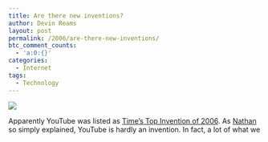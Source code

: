 ```yaml
---
title: Are there new inventions?
author: Devin Reams
layout: post
permalink: /2006/are-there-new-inventions/
btc_comment_counts:
  - 'a:0:{}'
categories:
  - Internet
tags:
  - Technology
---
```

<img src="https://devin.reams.me/wp-content/uploads/2006/11/wheel.jpg" align="center" />

Apparently YouTube was listed as [Time&#8217;s Top Invention of 2006][1]. As [Nathan][2] so simply explained, YouTube is hardly an invention. In fact, a lot of what we

 [1]: http://www.msnbc.msn.com/id/15592918/
 [2]: http://google.blognewschannel.com/index.php/archives/2006/11/08/youtube-named-top-invention-of-2006/